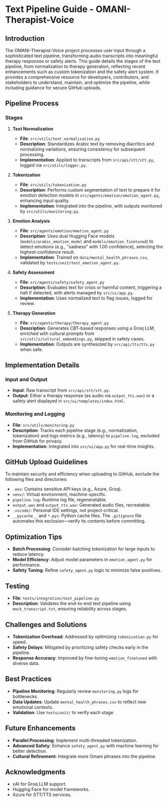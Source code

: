 # Text Pipeline Guide - OMANI-Therapist-Voice

## Introduction
The OMANI-Therapist-Voice project processes user input through a sophisticated text pipeline, transforming audio transcripts into meaningful therapy responses or safety alerts. This guide details the stages of the text pipeline, from normalization to therapy generation, reflecting recent enhancements such as custom tokenization and the safety alert system. It provides a comprehensive resource for developers, contributors, and stakeholders to understand, maintain, and optimize the pipeline, while including guidance for secure GitHub uploads.

## Pipeline Process
### Stages
1. **Text Normalization**
   - **File**: `src/utils/text_normalization.py`
   - **Description**: Standardizes Arabic text by removing diacritics and normalizing variations, ensuring consistency for subsequent processing.
   - **Implementation**: Applied to transcripts from `src/api/stt/stt.py`, logged via `src/utils/logger.py`.

2. **Tokenization**
   - **File**: `src/utils/tokenization.py`
   - **Description**: Performs custom segmentation of text to prepare it for emotion detection models in `src/agents/emotion/emotion_agent.py`, enhancing input quality.
   - **Implementation**: Integrated into the pipeline, with outputs monitored by `src/utils/monitoring.py`.

3. **Emotion Analysis**
   - **File**: `src/agents/emotion/emotion_agent.py`
   - **Description**: Uses dual Hugging Face models (`models/arabic_emotion_model` and `models/emotion_finetuned`) to detect emotions (e.g., "sadness" with 1.00 confidence), selecting the highest-confidence result.
   - **Implementation**: Trained on `data/mental_health_phrases.csv`, validated by `tests/unit/test_emotion_agent.py`.

4. **Safety Assessment**
   - **File**: `src/agents/safety/safety_agent.py`
   - **Description**: Evaluates text for crisis or harmful content, triggering a halt if detected, with alerts managed by `src/ui/app.py`.
   - **Implementation**: Uses normalized text to flag issues, logged for review.

5. **Therapy Generation**
   - **File**: `src/agents/therapy/therapy_agent.py`
   - **Description**: Generates CBT-based responses using a Groq LLM, enriched with cultural prompts from `src/utils/cultural_embeddings.py`, skipped in safety cases.
   - **Implementation**: Outputs are synthesized by `src/api/tts/tts.py` when safe.

## Implementation Details
### Input and Output
- **Input**: Raw transcript from `src/api/stt/stt.py`.
- **Output**: Either a therapy response (as audio via `output_tts.wav`) or a safety alert displayed in `src/ui/templates/index.html`.

### Monitoring and Logging
- **File**: `src/utils/monitoring.py`
- **Description**: Tracks each pipeline stage (e.g., normalization, tokenization) and logs metrics (e.g., latency) to `pipeline.log`, excluded from GitHub for privacy.
- **Implementation**: Integrated into `src/ui/app.py` for real-time insights.


## GitHub Upload Guidelines
To maintain security and efficiency when uploading to GitHub, exclude the following files and directories:
- `.env`: Contains sensitive API keys (e.g., Azure, Groq).
- `venv/`: Virtual environment, machine-specific.
- `pipeline.log`: Runtime log file, regeneratable.
- `output.wav` and `output_tts.wav`: Generated audio files, recreatable.
- `.vscode/`: Personal IDE settings, not project-critical.
- `__pycache__` and `*.pyc`: Python cache files.
The `.gitignore` file automates this exclusion—verify its contents before committing.

## Optimization Tips
- **Batch Processing**: Consider batching tokenization for large inputs to reduce latency.
- **Model Efficiency**: Adjust model parameters in `emotion_agent.py` for performance.
- **Safety Tuning**: Refine `safety_agent.py` logic to minimize false positives.

## Testing
- **File**: `tests/integration/test_pipeline.py`
- **Description**: Validates the end-to-end text pipeline using `mock_transcript.txt`, ensuring reliability across stages.

## Challenges and Solutions
- **Tokenization Overhead**: Addressed by optimizing `tokenization.py` for speed.
- **Safety Delays**: Mitigated by prioritizing safety checks early in the pipeline.
- **Response Accuracy**: Improved by fine-tuning `emotion_finetuned` with diverse data.

## Best Practices
- **Pipeline Monitoring**: Regularly review `monitoring.py` logs for bottlenecks.
- **Data Updates**: Update `mental_health_phrases.csv` to reflect new emotional contexts.
- **Validation**: Use `tests/unit/` to verify each stage.

## Future Enhancements
- **Parallel Processing**: Implement multi-threaded tokenization.
- **Advanced Safety**: Enhance `safety_agent.py` with machine learning for better detection.
- **Cultural Refinement**: Integrate more Omani phrases into the pipeline.

## Acknowledgments
- xAI for Groq LLM support.
- Hugging Face for model frameworks.
- Azure for STT/TTS services.

